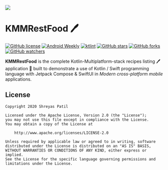 ![](docs/assets/GithubPreview.png)


# KMMRestFood  🖊️

<!-- ![Deploy (API)](https://github.com/VladimirTambovtsev/KMMRestFood/workflows/Deploy%20(API)/badge.svg) 
![Build (API)](https://github.com/VladimirTambovtsev/KMMRestFood/workflows/Build%20(API)/badge.svg)
![Build (Android)](https://github.com/VladimirTambovtsev/KMMRestFood/workflows/Build%20(Android)/badge.svg)
![Release](https://github.com/VladimirTambovtsev/KMMRestFood/workflows/Release/badge.svg) -->

[![GitHub license](https://img.shields.io/badge/License-Apache%202.0-blue.svg)](LICENSE)
[![Android Weekly](https://img.shields.io/badge/Android%20Weekly-%23473-2CA3E6.svg?style=flat)](http://androidweekly.net/issues/issue-473)
[![ktlint](https://img.shields.io/badge/code%20style-%E2%9D%A4-FF4081.svg)](https://ktlint.github.io/)
[![GitHub stars](https://img.shields.io/github/stars/VladimirTambovtsev/KMMRestFood?style=social)](https://github.com/VladimirTambovtsev/KMMRestFood/stargazers)
[![GitHub forks](https://img.shields.io/github/forks/VladimirTambovtsev/KMMRestFood?style=social)](https://github.com/VladimirTambovtsev/KMMRestFood/network/members)
[![GitHub watchers](https://img.shields.io/github/watchers/VladimirTambovtsev/KMMRestFood?style=social)](https://github.com/VladimirTambovtsev/KMMRestFood/watchers)

<!-- KMM Rest API - Jetpack Compose &amp; SwiftUI -->


**KMMRestFood** is the complete Kotlin-Multiplatform-stack recipes listing 🖊️ application 📱 built to demonstrate a use of Kotlin / Swift programming language with Jetpack Compose & SwiftUI in *Modern cross-platform mobile* applications. 

<!-- ***You can Install and test latest KMMRestFood Android app from below 👇***

[![Noty Simple App](https://img.shields.io/github/v/release/VladimirTambovtsev/KMMRestFood?color=7885FF&label=Simple%20App&logo=android&style=for-the-badge)](https://github.com/VladimirTambovtsev/KMMRestFood/releases/latest/download/noty-android-simple.apk)
[![Noty Compose App](https://img.shields.io/github/v/release/VladimirTambovtsev/KMMRestFood?color=7885FF&label=Compose%20App&logo=android&style=for-the-badge)](https://github.com/VladimirTambovtsev/KMMRestFood/releases/latest/download/noty-android-compose.apk)
 -->


## License

```
Copyright 2020 Shreyas Patil

Licensed under the Apache License, Version 2.0 (the "License");
you may not use this file except in compliance with the License.
You may obtain a copy of the License at

    http://www.apache.org/licenses/LICENSE-2.0

Unless required by applicable law or agreed to in writing, software
distributed under the License is distributed on an "AS IS" BASIS,
WITHOUT WARRANTIES OR CONDITIONS OF ANY KIND, either express or implied.
See the License for the specific language governing permissions and
limitations under the License.
```